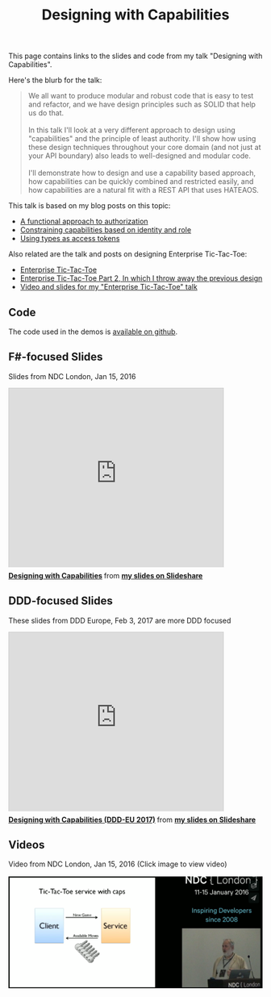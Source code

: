 ﻿---
layout: page
title: "Designing with Capabilities"
description:  Designing using capabilities and the principle of least authority
hasComments: 1
---

This page contains links to the slides and code from my talk "Designing with Capabilities". 

Here's the blurb for the talk:


> We all want to produce modular and robust code that is easy to test and refactor, 
> and we have design principles such as SOLID that help us do that.
> <br><br>
> In this talk I'll look at a very different approach to design using "capabilities" 
> and the principle of least authority. I'll show how using these design techniques 
> throughout your core domain (and not just at your API boundary) also 
> leads to well-designed and modular code.
> <br><br>
> I'll demonstrate how to design and use a capability based approach, 
> how capabilities can be quickly combined and restricted easily, 
> and how capabilities are a natural fit with a REST API that uses HATEAOS.

This talk is based on my blog posts on this topic:

* [A functional approach to authorization](/posts/capability-based-security/)
* [Constraining capabilities based on identity and role](/posts/capability-based-security-2/)
* [Using types as access tokens](/posts/capability-based-security-3/)

Also related are the talk and posts on designing Enterprise Tic-Tac-Toe:

* [Enterprise Tic-Tac-Toe](/posts/enterprise-tic-tac-toe/)
* [Enterprise Tic-Tac-Toe Part 2, In which I throw away the previous design](/posts/enterprise-tic-tac-toe-2/)
* [Video and slides for my "Enterprise Tic-Tac-Toe" talk](/ettt/)

## Code

The code used in the demos is [available on github](https://github.com/swlaschin/DesigningWithCapabilities).

## F#-focused Slides 

Slides from NDC London, Jan 15, 2016

<iframe src="https://www.slideshare.net/slideshow/embed_code/key/RsUkUq6R22bbU" width="425" height="355" frameborder="0" marginwidth="0" marginheight="0" scrolling="no" style="border:1px solid #CCC; border-width:1px 1px 0; margin-bottom:5px; max-width: 100%;" allowfullscreen> </iframe> 

<div style="margin-bottom:5px"> 
<strong><a href="https://www.slideshare.net/ScottWlaschin/designing-with-capabilities" title="Designing with Capabilities" target="_blank">Designing with Capabilities</a> </strong> from <strong><a href="https://www.slideshare.net/ScottWlaschin" target="_blank">my slides on Slideshare</a></strong> 
</div>

## DDD-focused Slides 

These slides from DDD Europe, Feb 3, 2017 are more DDD focused

<iframe src="https://www.slideshare.net/slideshow/embed_code/key/F3MVurYSbfuH0l" width="425" height="355" frameborder="0" marginwidth="0" marginheight="0" scrolling="no" style="border:1px solid #CCC; border-width:1px 1px 0; margin-bottom:5px; max-width: 100%;" allowfullscreen> </iframe> 

<div style="margin-bottom:5px"> 
<strong><a href="https://www.slideshare.net/ScottWlaschin/designing-with-capabilities-dddeu-2017" title="Designing with Capabilities (DDD-EU 2017)" target="_blank">Designing with Capabilities (DDD-EU 2017)</a> </strong> from <strong><a href="https://www.slideshare.net/ScottWlaschin" target="_blank">my slides on Slideshare</a></strong> 
</div>



## Videos
 
Video from NDC London, Jan 15, 2016 (Click image to view video) 

[![Video from NDC London, Jan 15, 2016](ndclondon16.jpg)](https://vimeo.com/162209391)



